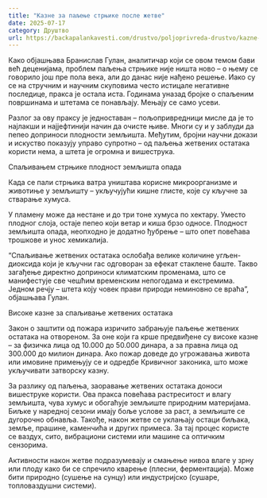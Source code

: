 ```yaml
---
title: "Казне за паљење стрњике после жетве"
date: 2025-07-17
category: Друштво
url: https://backapalankavesti.com/drustvo/poljoprivreda-drustvo/kazne-za-paljenje-strnjike-posle-zetve/
---
```


Како објашњава Бранислав Гулан, аналитичар који се овом темом бави већ деценијама, проблем паљења стрњике није ништа ново – о њему се говорило још пре пола века, али до данас није нађено решење. Иако су се на стручним и научним скуповима често истицале негативне последице, пракса је остала иста. Годинама уназад бројке о спаљеним површинама и штетама се понављају. Мењају се само усеви.

Разлог за ову праксу је једноставан – пољопривредници мисле да је то најлакши и најјефтинији начин да очисте њиве. Многи су и у заблуди да пепео доприноси плодности земљишта. Међутим, бројни научни докази и искуство показују управо супротно – од паљења жетвених остатака користи нема, а штета је огромна и вишеструка.

Спаљивањем стрњике плодност земљишта опада

Када се пали стрњика ватра уништава корисне микроорганизме и животиње у земљишту – укључујући кишне глисте, које су кључне за стварање хумуса.

У пламену може да нестане и до три тоне хумуса по хектару. Уместо плодног слоја, остаје пепео који ветар и киша брзо односе. Плодност земљишта опада, неопходно је додатно ђубрење – што опет повећава трошкове и унос хемикалија.

“Спаљивање жетвених остатака ослобађа велике количине угљен-диоксида који је кључни гас одговоран за ефекат стаклене баште. Такво загађење директно доприноси климатским променама, што се манифестује све чешћим временским непогодама и екстремима. Једном речју – штета коју човек прави природи неминовно се враћа”, објашњава Гулан.

Високе казне за спаљивање жетвених остатака

Закон о заштити од пожара изричито забрањује паљење жетвених остатака на отвореном. За оне који га крше предвиђене су високе казне – за физичка лица од 10.000 до 50.000 динара, а за правна лица од 300.000 до милион динара. Ако пожар доведе до угрожавања живота или имовине примењују се и одредбе Кривичног законика, што може укључивати затворску казну.

За разлику од паљења, заоравање жетвених остатака доноси вишеструке користи. Ова пракса повећава растреситост и влагу земљишта, чува хумус и обогаћује земљиште природним материјама. Биљке у наредној сезони имају боље услове за раст, а земљиште се дугорочно обнавља. Такође, након жетве се уклањају остаци биљака, земље, прашине, каменчића и других примеса. За тај процес користе се ваздух, сито, вибрациони системи или машине са оптичким сензорима.

Активности након жетве подразумевају и смањење нивоа влаге у зрну или плоду како би се спречило кварење (плесни, ферментација). Може бити природно (сушење на сунцу) или индустријско (сушаре, топловаздушни системи).
